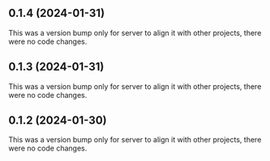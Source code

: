 ## 0.1.4 (2024-01-31)

This was a version bump only for server to align it with other projects, there were no code changes.

## 0.1.3 (2024-01-31)

This was a version bump only for server to align it with other projects, there were no code changes.

## 0.1.2 (2024-01-30)

This was a version bump only for server to align it with other projects, there were no code changes.